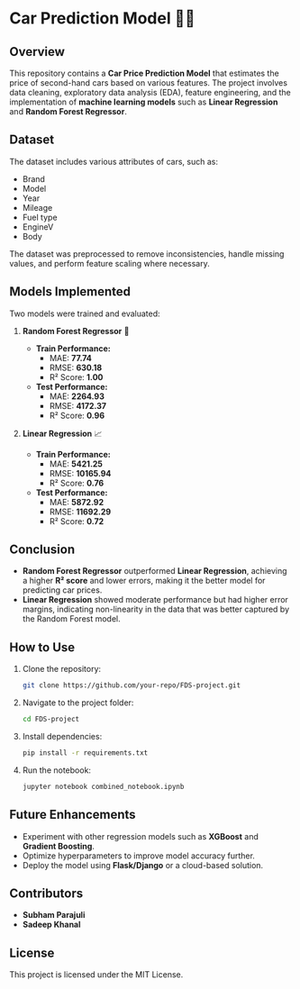 # Car Prediction Model 🚗💡

## Overview
This repository contains a **Car Price Prediction Model** that estimates the price of second-hand cars based on various features. The project involves data cleaning, exploratory data analysis (EDA), feature engineering, and the implementation of **machine learning models** such as **Linear Regression** and **Random Forest Regressor**.

## Dataset
The dataset includes various attributes of cars, such as:
- Brand
- Model
- Year
- Mileage
- Fuel type
- EngineV
- Body


The dataset was preprocessed to remove inconsistencies, handle missing values, and perform feature scaling where necessary.

## Models Implemented
Two models were trained and evaluated:

1. **Random Forest Regressor** 🌳
   - **Train Performance:**
     - MAE: **77.74**
     - RMSE: **630.18**
     - R² Score: **1.00**
   - **Test Performance:**
     - MAE: **2264.93**
     - RMSE: **4172.37**
     - R² Score: **0.96**

2. **Linear Regression** 📈
   - **Train Performance:**
     - MAE: **5421.25**
     - RMSE: **10165.94**
     - R² Score: **0.76**
   - **Test Performance:**
     - MAE: **5872.92**
     - RMSE: **11692.29**
     - R² Score: **0.72**

## Conclusion
- **Random Forest Regressor** outperformed **Linear Regression**, achieving a higher **R² score** and lower errors, making it the better model for predicting car prices.
- **Linear Regression** showed moderate performance but had higher error margins, indicating non-linearity in the data that was better captured by the Random Forest model.

## How to Use
1. Clone the repository:
   ```bash
   git clone https://github.com/your-repo/FDS-project.git
   ```
2. Navigate to the project folder:
   ```bash
   cd FDS-project
   ```
3. Install dependencies:
   ```bash
   pip install -r requirements.txt
   ```
4. Run the notebook:
   ```bash
   jupyter notebook combined_notebook.ipynb
   ```

## Future Enhancements
- Experiment with other regression models such as **XGBoost** and **Gradient Boosting**.
- Optimize hyperparameters to improve model accuracy further.
- Deploy the model using **Flask/Django** or a cloud-based solution.

## Contributors
- **Subham Parajuli**
- **Sadeep Khanal**

## License
This project is licensed under the MIT License.


